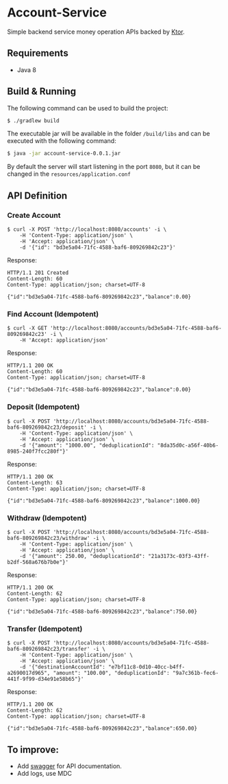 # Account-Service
Simple backend service money operation APIs backed by [Ktor](https://ktor.io/).

## Requirements
- Java 8

## Build & Running
The following command can be used to build the project:

```bash
$ ./gradlew build
```

The executable jar will be available in the folder `/build/libs` and can be executed with the following command:

```bash
$ java -jar account-service-0.0.1.jar
```

By default the server will start listening in the port `8080`, but it can be changed in the `resources/application.conf`

## API Definition

### Create Account
```
$ curl -X POST 'http://localhost:8080/accounts' -i \
    -H 'Content-Type: application/json' \
    -H 'Accept: application/json' \
    -d '{"id": "bd3e5a04-71fc-4588-baf6-809269842c23"}'
```

Response:
```
HTTP/1.1 201 Created
Content-Length: 60
Content-Type: application/json; charset=UTF-8

{"id":"bd3e5a04-71fc-4588-baf6-809269842c23","balance":0.00}
```

### Find Account (Idempotent)
```
$ curl -X GET 'http://localhost:8080/accounts/bd3e5a04-71fc-4588-baf6-809269842c23' -i \
    -H 'Accept: application/json'
```

Response:
```
HTTP/1.1 200 OK
Content-Length: 60
Content-Type: application/json; charset=UTF-8

{"id":"bd3e5a04-71fc-4588-baf6-809269842c23","balance":0.00}
```

### Deposit (Idempotent)
```
$ curl -X POST 'http://localhost:8080/accounts/bd3e5a04-71fc-4588-baf6-809269842c23/deposit' -i \
    -H 'Content-Type: application/json' \
    -H 'Accept: application/json' \
    -d '{"amount": "1000.00", "deduplicationId": "8da35d0c-a56f-40b6-8985-240f7fcc280f"}'
```

Response:
```
HTTP/1.1 200 OK
Content-Length: 63
Content-Type: application/json; charset=UTF-8

{"id":"bd3e5a04-71fc-4588-baf6-809269842c23","balance":1000.00}
```

### Withdraw (Idempotent)
```
$ curl -X POST 'http://localhost:8080/accounts/bd3e5a04-71fc-4588-baf6-809269842c23/withdraw' -i \
    -H 'Content-Type: application/json' \
    -H 'Accept: application/json' \
    -d '{"amount": 250.00, "deduplicationId": "21a3173c-03f3-43ff-b2df-568a676b7b0e"}'
```

Response:
```
HTTP/1.1 200 OK
Content-Length: 62
Content-Type: application/json; charset=UTF-8

{"id":"bd3e5a04-71fc-4588-baf6-809269842c23","balance":750.00}
```

### Transfer (Idempotent)
```
$ curl -X POST 'http://localhost:8080/accounts/bd3e5a04-71fc-4588-baf6-809269842c23/transfer' -i \
    -H 'Content-Type: application/json' \
    -H 'Accept: application/json' \
    -d '{"destinationAccountId": "e7bf11c8-0d10-40cc-b4ff-a2690017d965", "amount": "100.00", "deduplicationId": "9a7c361b-fec6-441f-9f99-d34e91e58b65"}'
```

Response:
```
HTTP/1.1 200 OK
Content-Length: 62
Content-Type: application/json; charset=UTF-8

{"id":"bd3e5a04-71fc-4588-baf6-809269842c23","balance":650.00}
```

## To improve:
- Add [swagger](https://swagger.io/) for API documentation.
- Add logs, use MDC